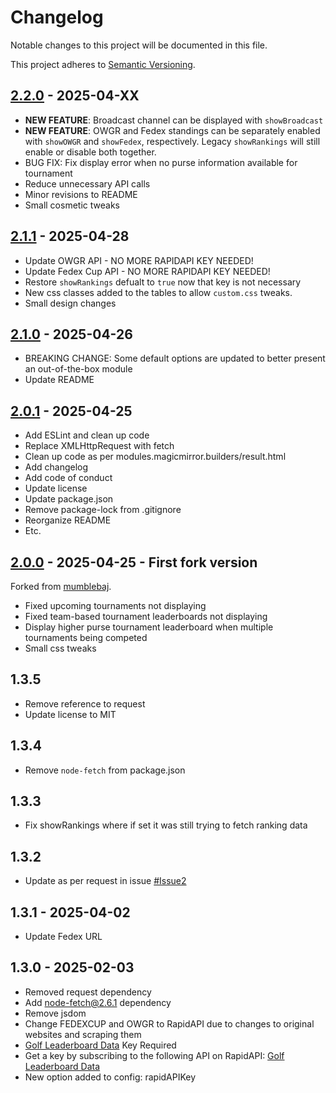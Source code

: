 # Changelog

Notable changes to this project will be documented in this file.

This project adheres to [Semantic Versioning](https://semver.org/spec/v2.0.0.html).

## [2.2.0](https://github.com/dathbe/MMM-PGA/compare/v2.1.1...v2.2.0) - 2025-04-XX

- **NEW FEATURE**: Broadcast channel can be displayed with `showBroadcast`
- **NEW FEATURE**: OWGR and Fedex standings can be separately enabled with `showOWGR` and `showFedex`, respectively.  Legacy `showRankings` will still enable or disable both together.
- BUG FIX: Fix display error when no purse information available for tournament
- Reduce unnecessary API calls
- Minor revisions to README
- Small cosmetic tweaks

## [2.1.1](https://github.com/dathbe/MMM-PGA/compare/v2.1.0...v2.1.1) - 2025-04-28

- Update OWGR API - NO MORE RAPIDAPI KEY NEEDED!
- Update Fedex Cup API - NO MORE RAPIDAPI KEY NEEDED!
- Restore `showRankings` defualt to `true` now that key is not necessary
- New css classes added to the tables to allow `custom.css` tweaks.
- Small design changes

## [2.1.0](https://github.com/dathbe/MMM-PGA/compare/v2.0.1...v2.1.0) - 2025-04-26

- BREAKING CHANGE:  Some default options are updated to better present an out-of-the-box module
- Update README

## [2.0.1](https://github.com/dathbe/MMM-PGA/compare/v2.0.0...v2.0.1) - 2025-04-25

- Add ESLint and clean up code
- Replace XMLHttpRequest with fetch
- Clean up code as per modules.magicmirror.builders/result.html
- Add changelog
- Add code of conduct
- Update license
- Update package.json
- Remove package-lock from .gitignore
- Reorganize README
- Etc.

## [2.0.0](https://github.com/mumblebaj/MMM-PGA/compare/master...dathbe:MMM-PGA:v2.0.0) - 2025-04-25 - First fork version

Forked from [mumblebaj](https://github.com/mumblebaj/MMM-PGA).
- Fixed upcoming tournaments not displaying
- Fixed team-based tournament leaderboards not displaying
- Display higher purse tournament leaderboard when multiple tournaments being competed
- Small css tweaks

## 1.3.5

- Remove reference to request
- Update license to MIT

## 1.3.4

- Remove `node-fetch` from package.json

## 1.3.3

- Fix showRankings where if set it was still trying to fetch ranking data

## 1.3.2

- Update as per request in issue [#Issue2](https://github.com/mumblebaj/MMM-PGA/issues/2)

## 1.3.1 - 2025-04-02

- Update Fedex URL

## 1.3.0 - 2025-02-03

- Removed request dependency
- Add node-fetch@2.6.1 dependency
- Remove jsdom
- Change FEDEXCUP and OWGR to RapidAPI due to changes to original websites and scraping them
- [Golf Leaderboard Data](https://rapidapi.com/sportcontentapi/api/golf-leaderboard-data) Key Required
- Get a key by subscribing to the following API on RapidAPI: [Golf Leaderboard Data](https://rapidapi.com/sportcontentapi/api/golf-leaderboard-data) 
- New option added to config: rapidAPIKey
